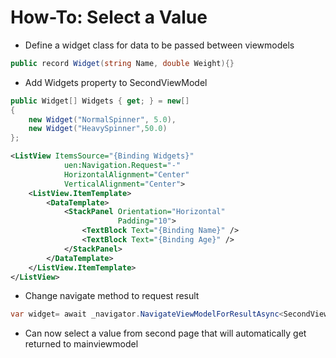 # How-To: Select a Value

- Define a widget class for data to be passed between viewmodels

```csharp
public record Widget(string Name, double Weight){}
```


- Add Widgets property to SecondViewModel

```csharp
public Widget[] Widgets { get; } = new[]
{
    new Widget("NormalSpinner", 5.0),
    new Widget("HeavySpinner",50.0)
};
```

```xml
<ListView ItemsSource="{Binding Widgets}"
            uen:Navigation.Request="-"
            HorizontalAlignment="Center"
            VerticalAlignment="Center">
    <ListView.ItemTemplate>
        <DataTemplate>
            <StackPanel Orientation="Horizontal"
                        Padding="10">
                <TextBlock Text="{Binding Name}" />
                <TextBlock Text="{Binding Age}" />
            </StackPanel>
        </DataTemplate>
    </ListView.ItemTemplate>
</ListView>
```

- Change navigate method to request result

```csharp
var widget= await _navigator.NavigateViewModelForResultAsync<SecondViewModel, Widget>(this).AsResult();
```

- Can now select a value from second page that will automatically get returned to mainviewmodel

